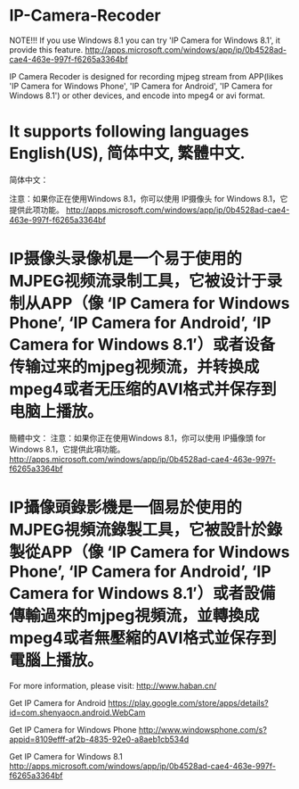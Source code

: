 ﻿IP-Camera-Recoder
=================
NOTE!!! If you use Windows 8.1 you can try 'IP Camera for Windows 8.1', it provide this feature.
http://apps.microsoft.com/windows/app/ip/0b4528ad-cae4-463e-997f-f6265a3364bf

IP Camera Recoder is designed for recording mjpeg stream from APP(likes 'IP Camera for Windows Phone', 'IP Camera for Android', 'IP Camera for Windows 8.1') or other devices, and encode into mpeg4 or avi format.


It supports following languages English(US), 简体中文,  繁體中文.
=================
简体中文：

注意：如果你正在使用Windows 8.1，你可以使用 IP摄像头 for Windows 8.1，它提供此项功能。
http://apps.microsoft.com/windows/app/ip/0b4528ad-cae4-463e-997f-f6265a3364bf

IP摄像头录像机是一个易于使用的MJPEG视频流录制工具，它被设计于录制从APP（像 ‘IP Camera for Windows Phone’, ‘IP Camera for Android’, ‘IP Camera for Windows 8.1′）或者设备传输过来的mjpeg视频流，并转换成mpeg4或者无压缩的AVI格式并保存到电脑上播放。
=================
簡體中文：
注意：如果你正在使用Windows 8.1，你可以使用 IP攝像頭 for Windows 8.1，它提供此項功能。
http://apps.microsoft.com/windows/app/ip/0b4528ad-cae4-463e-997f-f6265a3364bf

IP攝像頭錄影機是一個易於使用的MJPEG視頻流錄製工具，它被設計於錄製從APP（像 ‘IP Camera for Windows Phone’, ‘IP Camera for Android’, ‘IP Camera for Windows 8.1′）或者設備傳輸過來的mjpeg視頻流，並轉換成mpeg4或者無壓縮的AVI格式並保存到電腦上播放。
=================
For more information, please visit:
http://www.haban.cn/

Get IP Camera for Android
https://play.google.com/store/apps/details?id=com.shenyaocn.android.WebCam

Get IP Camera for Windows Phone
http://www.windowsphone.com/s?appid=8109efff-af2b-4835-92e0-a8aeb1cb534d

Get IP Camera for Windows 8.1
http://apps.microsoft.com/windows/app/ip/0b4528ad-cae4-463e-997f-f6265a3364bf
